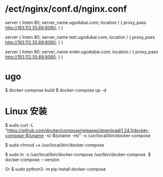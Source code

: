 # /ect/nginx/conf.d/nginx.conf

server {
        listen 80;
        server_name ugodubai.com;
        location / {
                proxy_pass http://193.112.55.69:8080;
        }
}

server {
        listen 80;
        server_name test.ugodubai.com;
        location / {
                proxy_pass http://193.112.55.69:8080;
        }
}

server {
        listen 80;
        server_name order.ugodubai.com;
        location / {
                proxy_pass http://193.112.55.69:8080;
        }
}

# ugo
$ docker-compose build
$ docker-compose up -d

# Linux 安装
$ sudo curl -L "https://github.com/docker/compose/releases/download/1.24.1/docker-compose-$(uname -s)-$(uname -m)" -o /usr/local/bin/docker-compose

$ sudo chmod +x /usr/local/bin/docker-compose

$ sudo ln -s /usr/local/bin/docker-compose /usr/bin/docker-compose  $ docker-compose --version

Or
$ sudo python3 -m pip install docker-compose